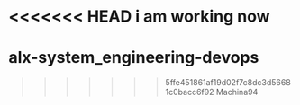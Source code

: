 <<<<<<< HEAD
i am working now
=======
# alx-system_engineering-devops
>>>>>>> 5ffe451861af19d02f7c8dc3d56681c0bacc6f92
Machina94
